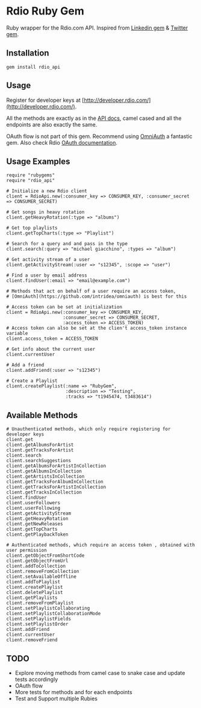 Rdio Ruby Gem
====================
Ruby wrapper for the Rdio.com API. Inspired from [Linkedin gem](https://github.com/pengwynn/linkedin) & [Twitter gem](https://github.com/jnunemaker/twitter). 


Installation
------------
    gem install rdio_api


Usage
-----

Register for developer keys at [http://developer.rdio.com/](http://developer.rdio.com/).

All the methods are exactly as in the [API docs](http://developer.rdio.com/docs/read/rest/Methods), camel cased and all the endpoints are also exactly the same.

OAuth flow is not part of this gem. Recommend using [OmniAuth](https://github.com/intridea/omniauth) a fantastic gem. Also check Rdio [OAuth documentation](http://developer.rdio.com/docs/read/rest/oauth).


Usage Examples
--------------
    require "rubygems"
    require "rdio_api"

    # Initialize a new Rdio client
    client = RdioApi.new(:consumer_key => CONSUMER_KEY, :consumer_secret => CONSUMER_SECRET)

    # Get songs in heavy rotation
    client.getHeavyRotation(:type => "albums")

	# Get top playlists
	client.getTopCharts(:type => "Playlist")
	
	# Search for a query and and pass in the type
	client.search(:query => "michael giacchino", :types => "album")
	
	# Get activity stream of a user
	client.getActivityStream(:user => "s12345", :scope => "user")
	
	# Find a user by email address 
	client.findUser(:email => "email@example.com")
	
	# Methods that act on behalf of a user require an access token, 
	# [OmniAuth](https://github.com/intridea/omniauth) is best for this
	
	# Access token can be set at initialization 
	client = RdioApi.new(:consumer_key => CONSUMER_KEY, 
						 :consumer_secret => CONSUMER_SECRET, 
						 :access_token => ACCESS_TOKEN)
	# Access token can also be set at the clien't access_token instance variable
	client.access_token = ACCESS_TOKEN
	
	# Get info about the current user 
	client.currentUser
	
	# Add a friend
	client.addFriend(:user => "s12345")
	
	# Create a Playlist
	client.createPlaylist(:name => "RubyGem", 
	                      :description => "Testing", 
	                      :tracks => "t1945474, t3483614")	

Available Methods
-----------------	
	
	# Unauthenticated methods, which only require registering for developer keys
	client.get
    client.getAlbumsForArtist
    client.getTracksForArtist
    client.search
    client.searchSuggestions
    client.getAlbumsForArtistInCollection
    client.getAlbumsInCollection
    client.getArtistsInCollection
    client.getTracksForAlbumInCollection
    client.getTracksForArtistInCollection
    client.getTracksInCollection
    client.findUser
    client.userFollowers
    client.userFollowing
    client.getActivityStream
    client.getHeavyRotation
    client.getNewReleases
    client.getTopCharts
    client.getPlaybackToken

	# Authenticated methods, which require an access token , obtained with user permission
	client.getObjectFromShortCode
    client.getObjectFromUrl
    client.addToCollection
    client.removeFromCollection
    client.setAvailableOffline
    client.addToPlaylist
    client.createPlaylist
    client.deletePlaylist
    client.getPlaylists
    client.removeFromPlaylist
    client.setPlaylistCollaborating
    client.setPlaylistCollaborationMode
    client.setPlaylistFields
    client.setPlaylistOrder
    client.addFriend
    client.currentUser
    client.removeFriend

TODO
----
* Explore moving methods from camel case to snake case and update tests accordingly
* OAuth flow
* More tests for methods and for each endpoints
* Test and Support multiple Rubies


